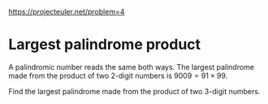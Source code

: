 https://projecteuler.net/problem=4

# Largest palindrome product

A palindromic number reads the same both ways. The largest palindrome
made from the product of two 2-digit numbers is $9009 = 91 \times 99$.

Find the largest palindrome made from the product of two 3-digit numbers.
